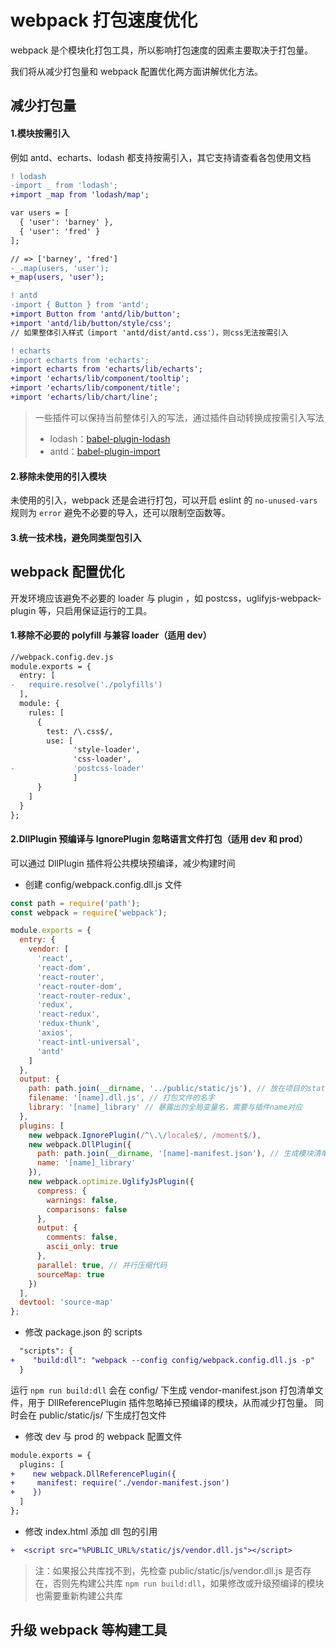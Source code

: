# webpack 打包速度优化

webpack 是个模块化打包工具，所以影响打包速度的因素主要取决于打包量。

我们将从减少打包量和 webpack 配置优化两方面讲解优化方法。

## 减少打包量

#### 1.模块按需引入

例如 antd、echarts、lodash 都支持按需引入，其它支持请查看各包使用文档

```diff
! lodash
-import _ from 'lodash';
+import _map from 'lodash/map';

var users = [
  { 'user': 'barney' },
  { 'user': 'fred' }
];

// => ['barney', 'fred']
-_.map(users, 'user');
+_map(users, 'user');

! antd
-import { Button } from 'antd';
+import Button from 'antd/lib/button';
+import 'antd/lib/button/style/css';
// 如果整体引入样式（import 'antd/dist/antd.css'），则css无法按需引入

! echarts
-import echarts from 'echarts';
+import echarts from 'echarts/lib/echarts';
+import 'echarts/lib/component/tooltip';
+import 'echarts/lib/component/title';
+import 'echarts/lib/chart/line';
```

> 一些插件可以保持当前整体引入的写法，通过插件自动转换成按需引入写法
>
> - lodash：[babel-plugin-lodash](https://github.com/lodash/babel-plugin-lodash)
> - antd：[babel-plugin-import](https://github.com/ant-design/babel-plugin-import)

#### 2.移除未使用的引入模块

未使用的引入，webpack 还是会进行打包，可以开启 eslint 的 `no-unused-vars` 规则为 `error` 避免不必要的导入，还可以限制空函数等。

#### 3.统一技术栈，避免同类型包引入

## webpack 配置优化

开发环境应该避免不必要的 loader 与 plugin ，如 postcss，uglifyjs-webpack-plugin 等，只启用保证运行的工具。

#### 1.移除不必要的 polyfill 与兼容 loader（适用 dev）

```diff
//webpack.config.dev.js
module.exports = {
  entry: [
-   require.resolve('./polyfills')
  ],
  module: {
    rules: [
      {
        test: /\.css$/,
        use: [
              'style-loader',
              'css-loader',
-             'postcss-loader'
              ]
      }
    ]
  }
};
```

#### 2.DllPlugin 预编译与 IgnorePlugin 忽略语言文件打包（适用 dev 和 prod）

可以通过 DllPlugin 插件将公共模块预编译，减少构建时间

- 创建 config/webpack.config.dll.js 文件

```js
const path = require('path');
const webpack = require('webpack');

module.exports = {
  entry: {
    vendor: [
      'react',
      'react-dom',
      'react-router',
      'react-router-dom',
      'react-router-redux',
      'redux',
      'react-redux',
      'redux-thunk',
      'axios',
      'react-intl-universal',
      'antd'
    ]
  },
  output: {
    path: path.join(__dirname, '../public/static/js'), // 放在项目的static/js目录下面
    filename: '[name].dll.js', // 打包文件的名字
    library: '[name]_library' // 暴露出的全局变量名，需要与插件name对应
  },
  plugins: [
    new webpack.IgnorePlugin(/^\.\/locale$/, /moment$/),
    new webpack.DllPlugin({
      path: path.join(__dirname, '[name]-manifest.json'), // 生成模块清单文件
      name: '[name]_library'
    }),
    new webpack.optimize.UglifyJsPlugin({
      compress: {
        warnings: false,
        comparisons: false
      },
      output: {
        comments: false,
        ascii_only: true
      },
      parallel: true, // 并行压缩代码
      sourceMap: true
    })
  ],
  devtool: 'source-map'
};
```

- 修改 package.json 的 scripts

```diff
  "scripts": {
+    "build:dll": "webpack --config config/webpack.config.dll.js -p"
  }
```

运行 `npm run build:dll` 会在 config/ 下生成 vendor-manifest.json 打包清单文件，用于 DllReferencePlugin 插件忽略掉已预编译的模块，从而减少打包量。
同时会在 public/static/js/ 下生成打包文件

- 修改 dev 与 prod 的 webpack 配置文件

```diff
module.exports = {
  plugins: [
+    new webpack.DllReferencePlugin({
+     manifest: require('./vendor-manifest.json')
+    })
  ]
};
```

- 修改 index.html 添加 dll 包的引用

```diff
+  <script src="%PUBLIC_URL%/static/js/vendor.dll.js"></script>
```

> 注：如果报公共库找不到，先检查 public/static/js/vendor.dll.js 是否存在，否则先构建公共库 `npm run build:dll`，如果修改或升级预编译的模块也需要重新构建公共库

## 升级 webpack 等构建工具
